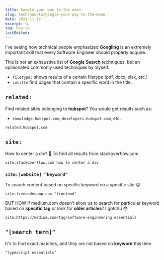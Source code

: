```yaml
---
title: Google your way to the moon
slug: tech/how-to/google-your-way-to-the-moon
date: 2021-11-12
excerpt: 🔍
tag: how-to
lastEdited:
---
```


I've seeing how technical people emphasized **Googling** is an extremely important skill that every Software Engineer should properly acquire.

This is not an exhaustive list of **Google Search** techniques, but an opinionated commonly used techniques by myself.

- `filetype:` shows results of a certain filetype (pdf, docx, xlsx, etc.)
- `intitle` find pages that contain a specific word in the title.

## `related:`

Find related sites belonging to **hubspot**? You would get results such as:

- `knowledge.hubspot.com`, `developers.hubspot.com`, etc.

```shell
related:hubspot.com
```

## `site:`

How to center a div? 🙈 To find all results from stackoverflow.com:

```shell
site:stackoverflow.com how to center a div
```

### `site:[website] “keyword”`

To search content based on specific keyword on a specific site 😲

```shell
site:freecodecamp.com "frontend"
```

BUT HOW if medium.com doesn't allow us to search for particular keyword based on **specific tag** or look for **older articles**? I gotchu 😳

```shell
site:https://medium.com/tag/software-engineering essentials
```

## `"[search term]"`

It's to find exact matches, and they are not based on **keyword** this time.

```shell
"typescript essentials"
```


